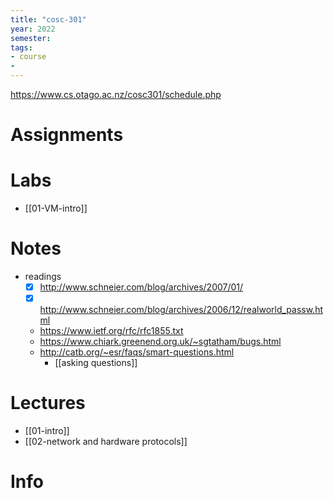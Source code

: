 ```yaml
---
title: "cosc-301"
year: 2022
semester: 
tags: 
- course
- 
---
```


https://www.cs.otago.ac.nz/cosc301/schedule.php

# Assignments

# Labs
- [[01-VM-intro]]

# Notes
- readings
	- [x] http://www.schneier.com/blog/archives/2007/01/
	- [x] http://www.schneier.com/blog/archives/2006/12/realworld_passw.html
	- https://www.ietf.org/rfc/rfc1855.txt
	- https://www.chiark.greenend.org.uk/~sgtatham/bugs.html
	- http://catb.org/~esr/faqs/smart-questions.html
		- [[asking questions]]
# Lectures
- [[01-intro]]
- [[02-network and hardware protocols]]


# Info

